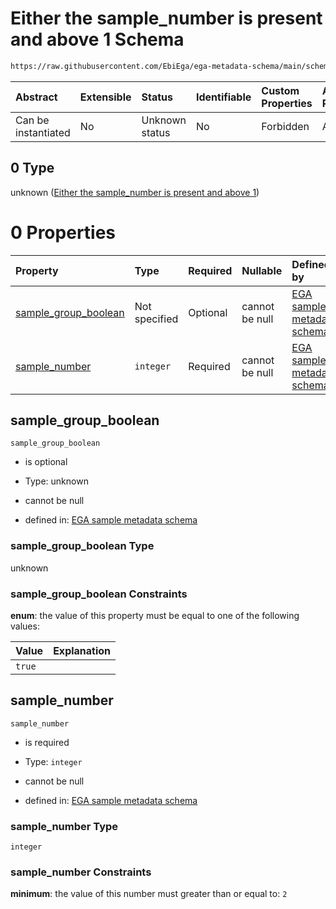 # Either the sample\_number is present and above 1 Schema

```txt
https://raw.githubusercontent.com/EbiEga/ega-metadata-schema/main/schemas/EGA.sample.json#/properties/sample_grouping/oneOf/0
```



| Abstract            | Extensible | Status         | Identifiable | Custom Properties | Additional Properties | Access Restrictions | Defined In                                                                   |
| :------------------ | :--------- | :------------- | :----------- | :---------------- | :-------------------- | :------------------ | :--------------------------------------------------------------------------- |
| Can be instantiated | No         | Unknown status | No           | Forbidden         | Allowed               | none                | [EGA.sample.json\*](../../../schemas/EGA.sample.json "open original schema") |

## 0 Type

unknown ([Either the sample\_number is present and above 1](ega-18-properties-sample-group-descriptor-oneof-either-the-sample_number-is-present-and-above-1.md))

# 0 Properties

| Property                                        | Type          | Required | Nullable       | Defined by                                                                                                                                                                                                                                                                                                                       |
| :---------------------------------------------- | :------------ | :------- | :------------- | :------------------------------------------------------------------------------------------------------------------------------------------------------------------------------------------------------------------------------------------------------------------------------------------------------------------------------- |
| [sample\_group\_boolean](#sample_group_boolean) | Not specified | Optional | cannot be null | [EGA sample metadata schema](ega-18-properties-sample-group-descriptor-oneof-either-the-sample_number-is-present-and-above-1-properties-sample_group_boolean.md "https://raw.githubusercontent.com/EbiEga/ega-metadata-schema/main/schemas/EGA.sample.json#/properties/sample_grouping/oneOf/0/properties/sample_group_boolean") |
| [sample\_number](#sample_number)                | `integer`     | Required | cannot be null | [EGA sample metadata schema](ega-18-properties-sample-group-descriptor-oneof-either-the-sample_number-is-present-and-above-1-properties-sample_number.md "https://raw.githubusercontent.com/EbiEga/ega-metadata-schema/main/schemas/EGA.sample.json#/properties/sample_grouping/oneOf/0/properties/sample_number")               |

## sample\_group\_boolean



`sample_group_boolean`

*   is optional

*   Type: unknown

*   cannot be null

*   defined in: [EGA sample metadata schema](ega-18-properties-sample-group-descriptor-oneof-either-the-sample_number-is-present-and-above-1-properties-sample_group_boolean.md "https://raw.githubusercontent.com/EbiEga/ega-metadata-schema/main/schemas/EGA.sample.json#/properties/sample_grouping/oneOf/0/properties/sample_group_boolean")

### sample\_group\_boolean Type

unknown

### sample\_group\_boolean Constraints

**enum**: the value of this property must be equal to one of the following values:

| Value  | Explanation |
| :----- | :---------- |
| `true` |             |

## sample\_number



`sample_number`

*   is required

*   Type: `integer`

*   cannot be null

*   defined in: [EGA sample metadata schema](ega-18-properties-sample-group-descriptor-oneof-either-the-sample_number-is-present-and-above-1-properties-sample_number.md "https://raw.githubusercontent.com/EbiEga/ega-metadata-schema/main/schemas/EGA.sample.json#/properties/sample_grouping/oneOf/0/properties/sample_number")

### sample\_number Type

`integer`

### sample\_number Constraints

**minimum**: the value of this number must greater than or equal to: `2`
